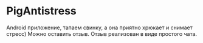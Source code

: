 # PigAntistress
Android приложение, тапаем свинку, а она приятно хрюкает и снимает стресс) Можно оставить отзыв. Отзыв реализован в виде простого чата.
